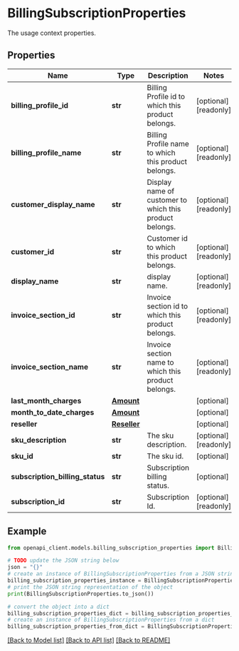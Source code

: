 # BillingSubscriptionProperties

The usage context properties.

## Properties

Name | Type | Description | Notes
------------ | ------------- | ------------- | -------------
**billing_profile_id** | **str** | Billing Profile id to which this product belongs. | [optional] [readonly] 
**billing_profile_name** | **str** | Billing Profile name to which this product belongs. | [optional] [readonly] 
**customer_display_name** | **str** | Display name of customer to which this product belongs. | [optional] [readonly] 
**customer_id** | **str** | Customer id to which this product belongs. | [optional] [readonly] 
**display_name** | **str** | display name. | [optional] [readonly] 
**invoice_section_id** | **str** | Invoice section id to which this product belongs. | [optional] [readonly] 
**invoice_section_name** | **str** | Invoice section name to which this product belongs. | [optional] [readonly] 
**last_month_charges** | [**Amount**](Amount.md) |  | [optional] 
**month_to_date_charges** | [**Amount**](Amount.md) |  | [optional] 
**reseller** | [**Reseller**](Reseller.md) |  | [optional] 
**sku_description** | **str** | The sku description. | [optional] [readonly] 
**sku_id** | **str** | The sku id. | [optional] 
**subscription_billing_status** | **str** | Subscription billing status. | [optional] 
**subscription_id** | **str** | Subscription Id. | [optional] [readonly] 

## Example

```python
from openapi_client.models.billing_subscription_properties import BillingSubscriptionProperties

# TODO update the JSON string below
json = "{}"
# create an instance of BillingSubscriptionProperties from a JSON string
billing_subscription_properties_instance = BillingSubscriptionProperties.from_json(json)
# print the JSON string representation of the object
print(BillingSubscriptionProperties.to_json())

# convert the object into a dict
billing_subscription_properties_dict = billing_subscription_properties_instance.to_dict()
# create an instance of BillingSubscriptionProperties from a dict
billing_subscription_properties_from_dict = BillingSubscriptionProperties.from_dict(billing_subscription_properties_dict)
```
[[Back to Model list]](../README.md#documentation-for-models) [[Back to API list]](../README.md#documentation-for-api-endpoints) [[Back to README]](../README.md)


